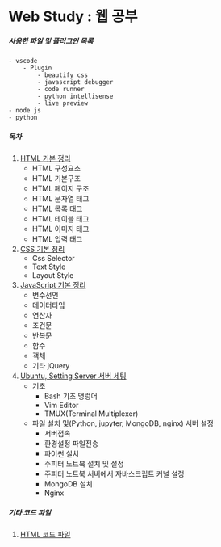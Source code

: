 # Web Study : 웹 공부
##### 사용한 파일 및 플러그인 목록
```
- vscode
    - Plugin
        - beautify css
        - javascript debugger
        - code runner
        - python intellisense
        - live preview
- node js
- python
```
##### 목차
1. [HTML 기본 정리](./md/html.md)  
    - HTML 구성요소
    - HTML 기본구조
    - HTML 페이지 구조
    - HTML 문자열 태그
    - HTML 목록 태그
    - HTML 테이블 태그
    - HTML 이미지 태그
    - HTML 입력 태그
2. [CSS 기본 정리](./md/css.md)
    - Css Selector
    - Text Style
    - Layout Style
3. [JavaScript 기본 정리](./md/js.md)
    - 변수선언
    - 데이터타입
    - 연산자
    - 조건문
    - 반복문
    - 함수
    - 객체
    - 기타 jQuery
4. [Ubuntu, Setting Server 서버 세팅](./md/Setting_Server.md)  
    - 기초
        - Bash 기초 명렁어
        - Vim Editor
        - TMUX(Terminal Multiplexer)
    - 파일 설치 및(Python, jupyter, MongoDB, nginx) 서버 설정
        - 서버접속
        - 환경설정 파일전송
        - 파이썬 설치
        - 주피터 노트북 설치 및 설정
        - 주피터 노트북 서버에서 자바스크립트 커널 설정
        - MongoDB 설치
        - Nginx
##### 기타 코드 파일
1. [HTML 코드 파일](./code/web/)  